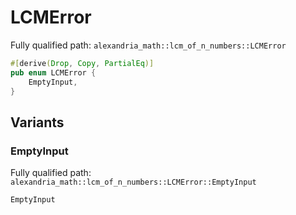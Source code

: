# LCMError

Fully qualified path: `alexandria_math::lcm_of_n_numbers::LCMError`

```rust
#[derive(Drop, Copy, PartialEq)]
pub enum LCMError {
    EmptyInput,
}
```

## Variants

### EmptyInput

Fully qualified path: `alexandria_math::lcm_of_n_numbers::LCMError::EmptyInput`

```rust
EmptyInput
```


